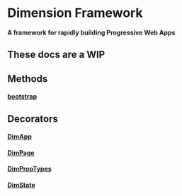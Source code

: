 # Dimension Framework
**A framework for rapidly building Progressive Web Apps**

## These docs are a WIP

## Methods
#### [bootstrap](/docs/bootstrap.md)

## Decorators
#### [DimApp](/docs/app.md)
#### [DimPage](/docs/page.md)
#### [DimPropTypes](/docs/proptypes.md)
#### [DimState](/docs/state.md)
